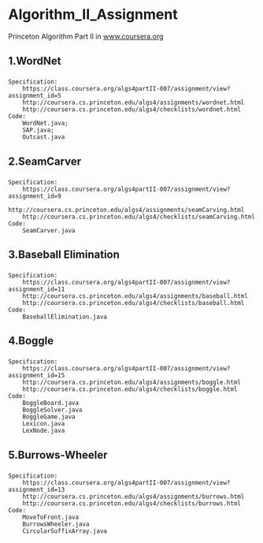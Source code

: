 # Algorithm_II_Assignment
Princeton Algorithm Part II in www.coursera.org
## 1.WordNet
###
	Specification:
		https://class.coursera.org/algs4partII-007/assignment/view?assignment_id=5
		http://coursera.cs.princeton.edu/algs4/assignments/wordnet.html
		http://coursera.cs.princeton.edu/algs4/checklists/wordnet.html
	Code:
        WordNet.java;
        SAP.java;
        Outcast.java
        
## 2.SeamCarver
###
	Specification:
		https://class.coursera.org/algs4partII-007/assignment/view?assignment_id=9
		http://coursera.cs.princeton.edu/algs4/assignments/seamCarving.html
		http://coursera.cs.princeton.edu/algs4/checklists/seamCarving.html
	Code:
        SeamCarver.java
        
## 3.Baseball Elimination
###
	Specification:
		https://class.coursera.org/algs4partII-007/assignment/view?assignment_id=11
		http://coursera.cs.princeton.edu/algs4/assignments/baseball.html
		http://coursera.cs.princeton.edu/algs4/checklists/baseball.html
	Code:
        BaseballElimination.java

## 4.Boggle
###
	Specification:
		https://class.coursera.org/algs4partII-007/assignment/view?assignment_id=15
		http://coursera.cs.princeton.edu/algs4/assignments/boggle.html
		http://coursera.cs.princeton.edu/algs4/checklists/boggle.html
	Code:
		BoggleBoard.java
		BoggleSolver.java
		BoggleGame.java
		Lexicon.java
		LexNode.java
## 5.Burrows-Wheeler
###
	Specification:
		https://class.coursera.org/algs4partII-007/assignment/view?assignment_id=13
		http://coursera.cs.princeton.edu/algs4/assignments/burrows.html
		http://coursera.cs.princeton.edu/algs4/checklists/burrows.html
	Code:
		MoveToFront.java
		BurrowsWheeler.java
		CircularSuffixArray.java

